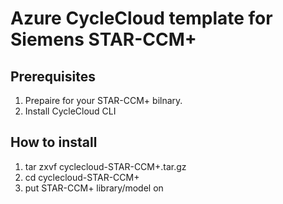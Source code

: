 # Azure CycleCloud template for Siemens STAR-CCM+

## Prerequisites

1. Prepaire for your STAR-CCM+ bilnary.
2. Install CycleCloud CLI

## How to install 

1. tar zxvf cyclecloud-STAR-CCM+<version>.tar.gz
2. cd cyclecloud-STAR-CCM+<version>
2. put STAR-CCM+ library/model on <template>/blob directory.
4. pug OSS PBS Pro files on <template>/blob directory.
5. Rewrite "Files" attribute for your binariy in "project.ini" file. 
6. run "cyclecloud project upload azure-storage" for uploading template to CycleCloud
7. "cyclecloud import_template -f templates/pbs_extended_nfs_starccm.txt" for register this template to your CycleCloud

## How to run Siemens STAR-CCM+

1. Create Execute Node manually
2. Check Node IP Address
3. Create hosts file for your nodes
4. qsub ~/starccmrun.sh (sample as below)

<pre><code>
#!/bin/bash
#PBS -j oe
#PBS -l select=2:ncpus=44
PPN=44
NP=88

cd ${PBS_O_WORKDIR}

source /etc/profile.d/starccm.sh

INSTALL_DIR="/shared/home/azureuser/apps"
I_MPI_ROOT=/opt/intel/impi/2018.4.274
source /opt/intel/impi/2018.4.274/intel64/bin/mpivars.sh
STARCCMPLUS_VERSION=14.04.011
PRECISION=-R8

INPUT=/shared/home/azureuser/test1.sim
export I_MPI_FABRICS=shm:ofa
export MPI_IB_PKEY=0x800c
export LD_LIBRARY_PATH=${LD_LIBRARY_PATH}:${INSTALL_DIR}/${STARCCMPLUS_VERSION}${PRECISION}/STAR-CCM+${STARCCMPLUS_VERSION}${PRECISION}/star/lib

PODKEY=<removed>

DISPLAY=0:0

CDLMD_LICENSE_FILE=1999@flex.cd-adapco.com

#/opt/intel/impi/2018.4.274/intel64/bin/mpirun -machinefile /shared/home/azureuser/hosts IMB-MPI1 pingpong

${INSTALL_DIR}/${STARCCMPLUS_VERSION}${PRECISION}/STAR-CCM+${STARCCMPLUS_VERSION}${PRECISION}/star/bin/starccm+ -np ${NP} -machinefile /shared/home/azureuser/hosts -licpath ${CDLMD_LICENSE_FILE} -power -podkey ${PODKEY} -mpi intel -mpiflags "-ppn 1 -env I_MPI_DEBUG 5 -env I_MPI_FABRICS shm:ofa" -batch /shared/home/azureuser/solve_SS_b787_images.java -load ${INPUT}
</pre></code>

## Known Issues
1. This tempate support only single administrator. So you have to use same user between superuser(initial Azure CycleCloud User) and deployment user of this template
2. Currently AutoScale is disabled. you have to create execute node and get IP. In addtion, create hosts file for your execute node environment.

# Azure CycleCloud用テンプレート:STAR-CCM+(NFS/PBSPro)

[Azure CycleCloud](https://docs.microsoft.com/en-us/azure/cyclecloud/) はMicrosoft Azure上で簡単にCAE/HPC/Deep Learning用のクラスタ環境を構築できるソリューションです。

![Azure CycleCloudの構築・テンプレート構成](https://raw.githubusercontent.com/hirtanak/osspbsdefault/master/AzureCycleCloud-OSSPBSDefault.png "Azure CycleCloudの構築・テンプレート構成")

Azure CyceCloudのインストールに関しては、[こちら](https://docs.microsoft.com/en-us/azure/cyclecloud/quickstart-install-cyclecloud) のドキュメントを参照してください。

STAR-CCM+用のテンプレートになっています。
以下の構成、特徴を持っています。

1. OSS PBS ProジョブスケジューラをMasterノードにインストール
2. H16r, H16r_Promo, HC44rs, HB60rsを想定したテンプレート、イメージ
	 - OpenLogic CentOS 7.6 HPC を利用 
3. Masterノードに512GB * 2 のNFSストレージサーバを搭載
	 - Executeノード（計算ノード）からNFSをマウント
4. MasterノードのIPアドレスを固定設定
	 - 一旦停止後、再度起動した場合にアクセスする先のIPアドレスが変更されない

![OSS PBS Default テンプレート構成](https://raw.githubusercontent.com/hirtanak/osspbsdefault/master/OSSPBSDefaultDiagram.png "OSS PBS Default テンプレート構成")

OSS PBS Defaultテンプレートインストール方法

前提条件: テンプレートを利用するためには、Azure CycleCloud CLIのインストールと設定が必要です。詳しくは、 [こちら](https://docs.microsoft.com/en-us/azure/cyclecloud/install-cyclecloud-cli) の文書からインストールと展開されたAzure CycleCloudサーバのFQDNの設定が必要です。

1. テンプレート本体をダウンロード
2. 展開、ディレクトリ移動
3. cyclecloudコマンドラインからテンプレートインストール 
   - tar zxvf cyclecloud-STAR-CCM+<version>.tar.gz
   - cd cyclecloud-STAR-CCM+<version>
   - cyclecloud project upload azure-storage
   - cyclecloud import_template -f templates/pbs_extended_nfs_starccm.txt
4. 削除したい場合、 cyclecloud delete_template STAR-CCM+ コマンドで削除可能

***
Copyright Hiroshi Tanaka, hirtanak@gmail.com, @hirtanak All rights reserved.
Use of this source code is governed by MIT license that can be found in the LICENSE file.
